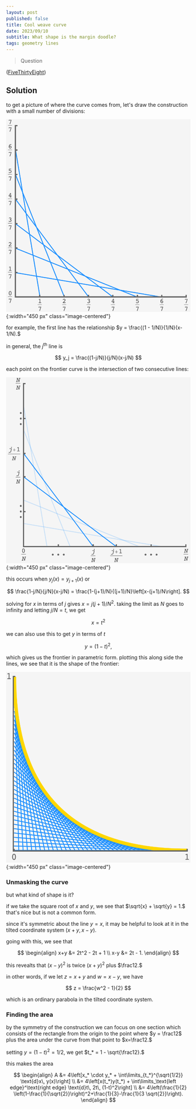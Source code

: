 ```yaml
---
layout: post
published: false
title: Cool weave curve
date: 2023/09/10
subtitle: What shape is the margin doodle?
tags: geometry lines
---
```


>Question

<!--more-->

([FiveThirtyEight](https://thefiddler.substack.com/p/can-you-bob-and-weave))

## Solution

to get a picture of where the curve comes from, let's draw the construction with a small number of divisions:

![](/img/2023-09-10-plot-lines-start.png){:width="450 px" class="image-centered"}

for example, the first line has the relationship $y = \frac{(1 - 1/N)}{1/N}(x-1/N).$

in general, the $j^\text{th}$ line is 

$$ y_j = \frac{(1-j/N)}{j/N}(x-j/N) $$

each point on the frontier curve is the intersection of two consecutive lines:

![](/img/2023-09-10-plot-fade.png){:width="450 px" class="image-centered"}

this occurs when $y_j(x) = y_{j+1}(x)$ or

$$ \frac{1-j/N}{j/N}(x-j/N) = \frac{1-(j+1)/N}{(j+1)/N}\left[x-(j+1)/N\right]. $$

solving for $x$ in terms of $j$ gives $x = j(j+1)/N^2.$ taking the limit as $N$ goes to infinity and letting $j/N = t$, we get

$$ x = t^2 $$

we can also use this to get $y$ in terms of $t$ 

$$ y = (1-t)^2, $$

which gives us the frontier in parametric form. plotting this along side the lines, we see that it is the shape of the frontier:

![](/img/2023-09-10-final-plot.png){:width="450 px" class="image-centered"}

### Unmasking the curve

but what kind of shape is it?

if we take the square root of $x$ and $y,$ we see that $\sqrt{x} + \sqrt{y} = 1.$ that's nice but is not a common form.

since it's symmetric about the line $y=x,$ it may be helpful to look at it in the tilted coordinate system $(x+y, x-y).$

going with this, we see that

$$
  \begin{align}
    x+y &= 2t^2 - 2t + 1 \\ 
    x-y &= 2t - 1.
  \end{align}
$$ 
  
this revealts that $(x-y)^2$ is twice $(x+y)^2$ plus $\frac12.$

in other words, if we let $z =x+y$ and $w = x-y,$ we have

$$ z = \frac{w^2 - 1}{2} $$

which is an ordinary parabola in the tilted coordinate system.

### Finding the area

by the symmetry of the construction we can focus on one section which consists of the rectangle from the origin to the point where $y = \frac12$ plus the area under the curve from that point to $x=\frac12.$

setting $y = (1-t)^2 = 1/2,$ we get $t_* = 1 - \sqrt{\frac12}.$

this makes the area 

$$ 
  \begin{align}
    A &= 4\left[x_* \cdot y_* + \int\limits_{t_*}^{\sqrt{1/2}} \text{d}x\, y(x)\right] \\
    &= 4\left[x(t_*)y(t_*) + \int\limits_\text{left edge}^\text{right edge} \text{d}t\, 2t\, (1-t)^2\right] \\
    &= 4\left(\frac{1}{2} \left(1-\frac{1}{\sqrt{2}}\right)^2+\frac{1}{3}-\frac{1}{3 \sqrt{2}}\right).
  \end{align}  
$$



<br>




